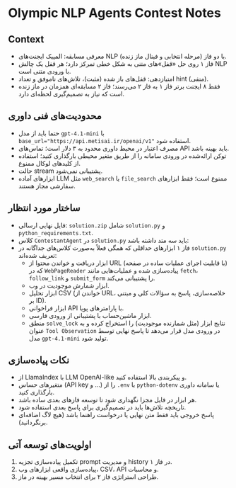 # Olympic NLP Agents Contest Notes

## Context
- معرفی مسابقه: المپیک ایجنت‌های NLP با دو فاز (مرحله انتخابی و فینال ماز زنده).
- فاز ۱ روی حل «قفل»‌های متنی به شکل خطی تمرکز دارد؛ هر قفل یک چالش NLP با ورودی متنی است.
- امتیازدهی: قفل‌های باز شده (مثبت)، تلاش‌های ناموفق و تعداد hint (منفی).
- فقط ۸ ایجنت برتر فاز ۱ به فاز ۲ می‌رسند؛ فاز ۲ مسابقه‌ای همزمان در ماز زنده است که نیاز به تصمیم‌گیری لحظه‌ای دارد.

## محدودیت‌های فنی داوری
- حتما باید از مدل `gpt-4.1-mini` با `base_url="https://api.metisai.ir/openai/v1"` استفاده شود.
- مصرف اعتبار در محیط داوری محدود به ۳ دلار است؛ تماس‌های API باید بهینه باشد.
- توکن ارائه‌شده در ورودی سامانه را از طریق متغیر محیطی بارگذاری کنید؛ استفاده از کلیدهای لوکال ممنوع.
- حالت stream پشتیبانی نمی‌شود.
- ابزارهای آماده LLM مثل `web_search` یا `file_search` ممنوع است؛ فقط ابزارهای سفارشی مجاز هستند.

## ساختار مورد انتظار
- فایل نهایی ارسالی: `solution.zip` شامل `solution.py` و `python_requirements.txt`.
- کلاس `ContestantAgent` در `solution.py` باید سه متد داشته باشد:
- فاز ۱ ابزارهای حداقلی که همگی فعلاً به‌صورت کلاس‌های جداگانه در `solution.py` تعریف شده‌اند:
  - ابزار دریافت و خواندن محتوا از URL (با قابلیت اجرای عملیات ساده در صفحه) که در `WebPageReader` پیاده‌سازی شده و عملیات‌هایی مانند `fetch`، `follow_link` و `submit_form` را پشتیبانی می‌کند.
  - ابزار شمارش موجودیت در وب.
  - ابزار تحلیل CSV (خواندن از URL، خلاصه‌سازی، پاسخ به سؤالات کلی و مبتنی بر ID).
  - ابزار فراخوانی API با پارامترهای پویا.
  - ابزار ماشین‌حساب با پشتیبانی از ورودی فارسی.
  - منطق `solve_lock` نتایج ابزار (مثل شمارنده موجودیت) را استخراج کرده و به عنوان `Tool Observation` در ورودی مدل قرار می‌دهد تا پاسخ نهایی توسط مدل `gpt-4.1-mini` تولید شود.

## نکات پیاده‌سازی
- از LlamaIndex با LLM OpenAI-like و پیکربندی بالا استفاده کنید.
- متغیرهای حساس (API key و ...) را از `.env` با `python-dotenv` یا سامانه داوری بارگذاری کنید.
- هر ابزار در فایل مجزا نگهداری شود تا توسعه فازهای بعدی ساده باشد.
- تاریخچه تلاش‌ها باید در تصمیم‌گیری برای پاسخ بعدی استفاده شود.
- پاسخ خروجی باید فقط متن نهایی یا درخواست راهنما باشد (هیچ لاگ اضافه‌ای برنگردانید).

## اولویت‌های توسعه آتی
1. تکمیل پیاده‌سازی تجزیه prompt و مدیریت history در فاز ۱.
2. پیاده‌سازی واقعی ابزارهای وب، CSV، API و محاسبات.
3. طراحی استراتژی فاز ۲ برای انتخاب مسیر بهینه در ماز.
